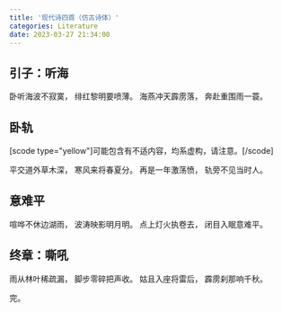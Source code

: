 ```yaml
---
title: '现代诗四首（仿古诗体）'
categories: Literature
date: 2023-03-27 21:34:00
---
```

## 引子：听海

卧听海波不寂寞，
绯红黎明要喷薄。
海燕冲天霹雳落，
奔赴重围雨一蓑。

## 卧轨

[scode type="yellow"]可能包含有不适内容，均系虚构，请注意。[/scode]

平交道外草木深，
寒风来将春夏分。
再是一年激荡愤，
轨旁不见当时人。

## 意难平

喧哗不休边湖雨，
波涛映影明月明。
点上灯火执卷去，
闭目入眠意难平。

## 终章：嘶吼

雨从林叶稀疏漏，
脚步零碎把声收。
姑且入座将雷后，
霹雳刹那响千秋。

完。
